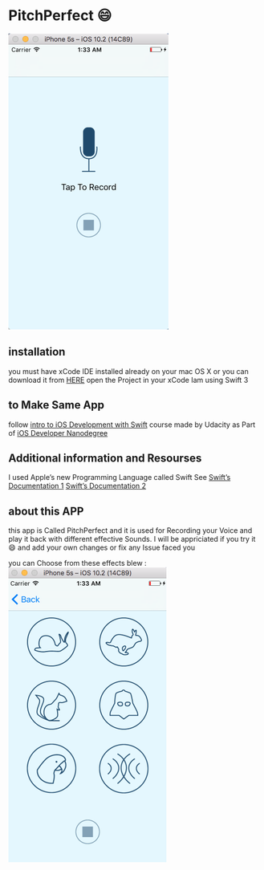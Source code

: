 # PitchPerfect :smile:

![](/ScreenShot/1.png)

## installation
you must have xCode IDE installed already on your mac OS X or you can download it from [HERE](https://developer.apple.com/xcode/)
open the Project in your xCode
Iam using Swift 3


## to Make Same App
follow [intro to iOS Development with Swift](https://www.udacity.com/course/intro-to-ios-app-development-with-swift--ud585) course made by Udacity as Part of [iOS Developer Nanodegree](https://www.udacity.com/course/ios-developer-nanodegree--nd003)

## Additional information and Resourses
I used Apple’s new Programming Language called Swift See [Swift’s Documentation 1](https://developer.apple.com/library/prerelease/content/documentation/Swift/Conceptual/Swift_Programming_Language/) [Swift’s Documentation 2](https://swift.org/documentation/)

## about this APP
this app is Called PitchPerfect and it is used for Recording your Voice and play it back with different effective Sounds.
I will be appriciated if you try it :smile: and add your own changes or fix any Issue faced you

you can Choose from these effects blew :
![](ScreenShot/3.png)
